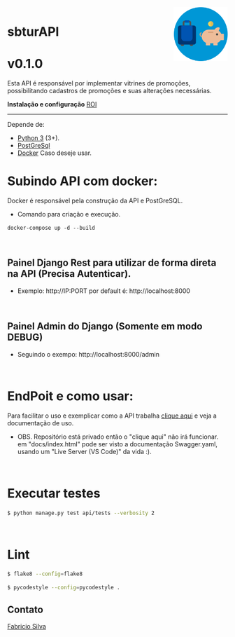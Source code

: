 <img src="docs/sbtur.png" width="123px" alt="verifica.me" align="right">

# sbturAPI

# v0.1.0

Esta API é responsável por implementar vitrines de promoções, possibilitando cadastros de promoções e suas alterações necessárias.

**Instalação e configuração** [ROI](https://github.com/fabricioadenir/sbturAPI/blob/master/ROI.md)

***
Depende de:
* [Python 3](https://www.python.org/downloads/) (3+).
* [PostGreSql](https://www.postgresql.org/download/windows/)
* [Docker](https://hub.docker.com/editions/community/docker-ce-desktop-windows) Caso deseje usar.

# Subindo API com docker:
Docker é responsável pela construção da API e PostGreSQL.

* Comando para criação e execução.
```
docker-compose up -d --build
```
&nbsp;
## Painel Django Rest para utilizar de forma direta na API (Precisa Autenticar).

* Exemplo: http://IP:PORT por default é: http://localhost:8000

&nbsp;
## Painel Admin do Django (Somente em modo DEBUG)

* Seguindo o exempo: http://localhost:8000/admin

&nbsp;

# EndPoit e como usar:
Para facilitar o uso e exemplicar como a API trabalha [clique aqui](https://fabricioadenir.github.io/sbturAPI/) e veja a documentação de uso.
* OBS. Repositório está privado então o "clique aqui" não irá funcionar. em "docs/index.html" pode ser visto a documentação Swagger.yaml, usando um "Live Server (VS Code)"  da vida :).

&nbsp;
# Executar testes
```sh
$ python manage.py test api/tests --verbosity 2
```

&nbsp;

# Lint
```sh
$ flake8 --config=flake8
```
```sh
$ pycodestyle --config=pycodestyle .
```

## Contato


[Fabricio Silva](mailto:fabricioadenir@gmail.com)
